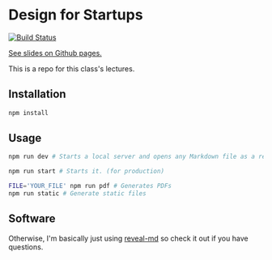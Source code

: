 # Design for Startups

[![Build Status](https://travis-ci.com/quitequinn/Design-for-Startups.svg?branch=master)](https://travis-ci.com/quitequinn/Design-for-Startups) 

[See slides on Github pages.](https://quitequinn.github.io/{REPO-NAME}/)

This is a repo for this class's lectures.


## Installation

```bash
npm install
```


## Usage

```bash
npm run dev # Starts a local server and opens any Markdown file as a reveal.js presentation in the default browser. (for dev)

npm run start # Starts it. (for production)

FILE='YOUR_FILE' npm run pdf # Generates PDFs
npm run static # Generate static files
```



## Software

Otherwise, I'm basically just using [reveal-md](https://github.com/webpro/reveal-md) so check it out if you have questions. 
